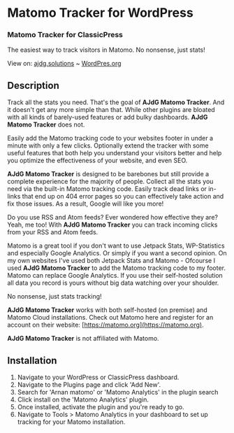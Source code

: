 # Matomo Tracker for WordPress
### Matomo Tracker for ClassicPress 

The easiest way to track visitors in Matomo. No nonsense, just stats!

View on: [ajdg.solutions](https://ajdg.solutions/product/matomo-tracker/) ~ [WordPres.org](https://wordpress.org/plugins/matomo-analytics/)

## Description
Track all the stats you need. That's the goal of **AJdG Matomo Tracker**. And it doesn't get any more simple than that.
While other plugins are bloated with all kinds of barely-used features or add bulky dashboards. **AJdG Matomo Tracker** does not.

Easily add the Matomo tracking code to your websites footer in under a minute with only a few clicks. Optionally extend the tracker with some useful features that both help you understand your visitors better and help you optimize the effectiveness of your website, and even SEO.

**AJdG Matomo Tracker** is designed to be barebones but still provide a complete experience for the majority of people.
Collect all the stats you need via the built-in Matomo tracking code.
Easily track dead links or in-links that end up on 404 error pages so you can effectively take action and fix those issues. As a result, Google will like you more!

Do you use RSS and Atom feeds? Ever wondered how effective they are? Yeah, me too!
With **AJdG Matomo Tracker** you can track incoming clicks from your RSS and Atom feeds.

Matomo is a great tool if you don't want to use Jetpack Stats, WP-Statistics and especially Google Analytics.
Or simply if you want a second opinion. On my own websites I've used both Jetpack Stats and Matomo - Ofcourse I used **AJdG Matomo Tracker** to add the Matomo tracking code to my footer.
Matomo can replace Google Analytics. If you use their self-hosted solution all data you record is yours without big data watching over your shoulder.

No nonsense, just stats tracking!

**AJdG Matomo Tracker** works with both self-hosted (on premise) and Matomo Cloud installations.
Check out Matomo here and register for an account on their website: [https://matomo.org](https://matomo.org).

**AJdG Matomo Tracker** is not affiliated with Matomo.

## Installation
1. Navigate to your WordPress or ClassicPress dashboard.
2. Navigate to the Plugins page and click 'Add New'.
3. Search for 'Arnan matomo' or 'Matomo Analytics' in the plugin search
4. Click install on the 'Matomo Analytics' plugin.
5. Once installed, activate the plugin and you're ready to go.
6. Navigate to Tools > Matomo Analytics in your dashboard to set up tracking for your Matomo installation.
